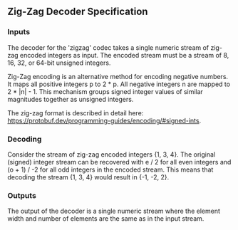 ## Zig-Zag Decoder Specification
### Inputs
The decoder for the 'zigzag' codec takes a single numeric stream of zig-zag encoded integers as input. The encoded stream must be a stream of 8, 16, 32, or 64-bit unsigned integers.

Zig-Zag encoding is an alternative method for encoding negative numbers. It maps all positive integers p to 2 * p. All negative integers n are mapped to  2 * |n| - 1. This mechanism groups signed integer values of similar magnitudes together as unsigned integers.

The zig-zag format is described in detail here: https://protobuf.dev/programming-guides/encoding/#signed-ints.

### Decoding
Consider the stream of zig-zag encoded integers {1, 3, 4}. The original (signed) integer stream can be recovered with e / 2 for all even integers and (o + 1) / -2 for all odd integers in the encoded stream. This means that decoding the stream {1, 3, 4} would result in {-1, -2, 2}.

### Outputs
The output of the decoder is a single numeric stream where the element width and number of elements are the same as in the input stream.

